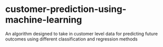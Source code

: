 # customer-prediction-using-machine-learning
An algorithm designed to take in customer level data for predicting future outcomes using different classification and regression methods
